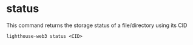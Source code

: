 # status

This command returns the storage status of a file/directory using its CID

```
lighthouse-web3 status <CID>
```
